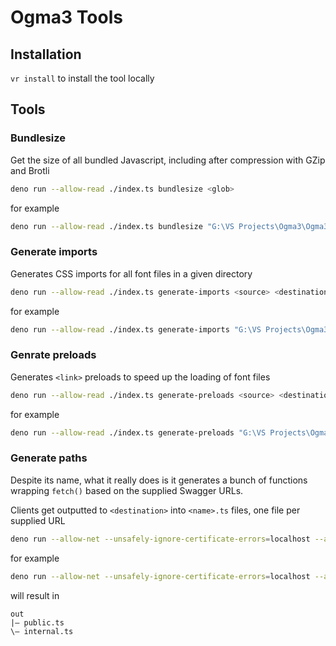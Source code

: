 # Ogma3 Tools

## Installation

`vr install` to install the tool locally

## Tools

### Bundlesize

Get the size of all bundled Javascript, including after compression with GZip and Brotli

```sh
deno run --allow-read ./index.ts bundlesize <glob>
```

for example

```sh
deno run --allow-read ./index.ts bundlesize "G:\VS Projects\Ogma3\Ogma3\wwwroot\js\{dist,bundle}/**/*.js"
```

### Generate imports

Generates CSS imports for all font files in a given directory

```sh
deno run --allow-read ./index.ts generate-imports <source> <destination>
```

for example

```sh
deno run --allow-read ./index.ts generate-imports "G:\VS Projects\Ogma3\Ogma3\wwwroot\fonts" "fonts"
```

### Genrate preloads

Generates `<link>` preloads to speed up the loading of font files

```sh
deno run --allow-read ./index.ts generate-preloads <source> <destination>
```

for example

```sh
deno run --allow-read ./index.ts generate-preloads "G:\VS Projects\Ogma3\Ogma3\wwwroot\fonts" "fonts"
```

### Generate paths

Despite its name, what it really does is it generates a bunch of functions wrapping `fetch()` based on the supplied Swagger URLs.

Clients get outputted to `<destination>` into `<name>.ts` files, one file per supplied URL

```sh
deno run --allow-net --unsafely-ignore-certificate-errors=localhost --allow-read --allow-write ./index.ts generate-paths <destination> --path.<name1>=<url1> --path.<name2>=<url2>
```

for example

```sh
deno run --allow-net --unsafely-ignore-certificate-errors=localhost --allow-read --allow-write ./index.ts generate-paths "out" --path.public="https://localhost:5001/swagger/public/swagger.json" --path.internal="https://localhost:5001/swagger/internal/swagger.json"
```

will result in

```dir
out
|— public.ts
\— internal.ts
```
